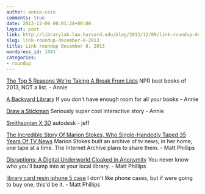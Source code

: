 ```yaml
---
author: annie-cain
comments: true
date: 2013-12-09 00:01:24+00:00
layout: post
link: http://librarylab.law.harvard.edu/blog/2013/12/09/link-roundup-december-8-2013/
slug: link-roundup-december-8-2013
title: Link roundup December 8, 2013
wordpress_id: 1841
categories:
- roundup
---
```


[The Top 5 Reasons We're Taking A Break From Lists](http://www.npr.org/blogs/monkeysee/2013/12/04/247389525/a-list-of-reasons-we-re-taking-a-break-from-lists)
NPR best books of 2013, NOT a list. - Annie

[A Backyard Library](http://design-milk.com/modular-library-studio-3rdspace/)
If you don't have enough room for all your books - Annie

[Draw a Stickman](http://www.drawastickman.com/episode1)
Seriously super cool interactive story - Annie

[Smithsonian X 3D](http://3d.si.edu/)
autodesk - jeff

[The Incredible Story Of Marion Stokes, Who Single-Handedly Taped 35 Years Of TV News](http://www.fastcompany.com/3022022/the-incredible-story-of-marion-stokes-who-single-handedly-taped-35-years-of-tv-news?nid=3022022)
Marion Stokes built an archive of tv news, in her home, one tape at a time. The Internet Archive plans to share them. - Matt Phillips

[Disruptions: A Digital Underworld Cloaked in Anonymity](http://bits.blogs.nytimes.com/2013/11/17/disruptions-a-digital-underworld-cloaked-in-anonymity/)
You never know who you'll bump into at your local library. - Matt Phillips

[library card resin iphone 5 case](http://www.katespade.com/library-card-resin-iphone-5-case/098689558196,en_US,pd.html?source=CAPLA_DF:098689558196:KSP&KPID=098689558196&cm_mmc=PLAs-_-All-_-All-_-All&utm_source=pla&utm_medium=cpc&utm_campaign=pla&CAWELAID=820564640000002891&pla=pla_098689)
I don't like phone cases, but if were going to buy one, this'd be it. - Matt Phillips

